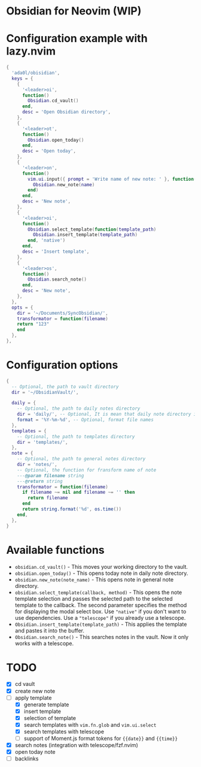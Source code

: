 Obsidian for Neovim (WIP)
=============

# Configuration example with lazy.nvim

```lua
{
  'ada0l/obisidian',
  keys = {
    {
      '<leader>oi',
      function()
        Obsidian.cd_vault()
      end,
      desc = 'Open Obsidian directory',
    },
    {
      '<leader>ot',
      function()
        Obsidian.open_today()
      end,
      desc = 'Open today',
    },
    {
      '<leader>on',
      function()
        vim.ui.input({ prompt = 'Write name of new note: ' }, function(name)
          Obsidian.new_note(name)
        end)
      end,
      desc = 'New note',
    },
    {
      '<leader>oi',
      function()
        Obsidian.select_template(function(template_path)
          Obsidian.insert_template(template_path)
        end, 'native')
      end,
      desc = 'Insert template',
    },
    {
      '<leader>os',
      function()
        Obsidian.search_note()
      end,
      desc = 'New note',
    },
  },
  opts = {
    dir = '~/Documents/SyncObsidian/',
    transformator = function(filename)
    return "123"
    end
  },
},
```

# Configuration options

```lua
{
  -- Optional, the path to vault directory
  dir = '~/ObsidianVault/',

  daily = {
    -- Optional, the path to daily notes directory
    dir = 'daily/', -- Optional, It is mean that daily note directory is ~/ObsidianVault/daily/
    format = '%Y-%m-%d', -- Optional, format file names
  },
  templates = {
    -- Optional, the path to templates directory
    dir = 'templates/',
  },
  note = {
    -- Optional, the path to general notes directory
    dir = 'notes/',
    -- Optional, the function for fransform name of note
    ---@param filename string
    ---@return string
    transformator = function(filename)
      if filename ~= nil and filename ~= '' then
        return filename
      end
      return string.format('%d', os.time())
    end,
  },
}
```

# Available functions

- ```obsidian.cd_vault()``` - This moves your working directory to the vault.
- ```obsidian.open_today()``` - This opens today note in daily note directory.
- ```obsidian.new_note(note_name)``` - This opens note in general note directory.
- ```obsidian.select_template(callback, method)``` - This opens the note template selection and passes the selected path to the selected template to the callback. The second parameter specifies the method for displaying the modal select box. Use ```"native"``` if you don't want to use dependencies. Use a ```"telescope"``` if you already use a telescope.
- ```Obsidian.insert_template(template_path)``` - This applies the template and pastes it into the buffer.
- ```Obsidian.search_note()``` - This searches notes in the vault. Now it only works with a telescope.

# TODO
- [x] cd vault
- [x] create new note
- [ ] apply template
    - [x] generate template
    - [x] insert template
    - [x] selection of template
    - [x] search templates with ```vim.fn.glob``` and ```vim.ui.select```
    - [x] search templates with telescope
    - [ ] support of Moment.js format tokens for ```{{date}}``` and ```{{time}}```
- [x] search notes (integration with telescope/fzf.nvim)
- [x] open today note
- [ ] backlinks
